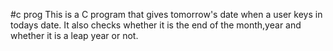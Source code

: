 #c prog
This is a C program that gives tomorrow's date when a user keys in todays date.
It also checks whether it is the end of the month,year and whether it is a leap year or not.
